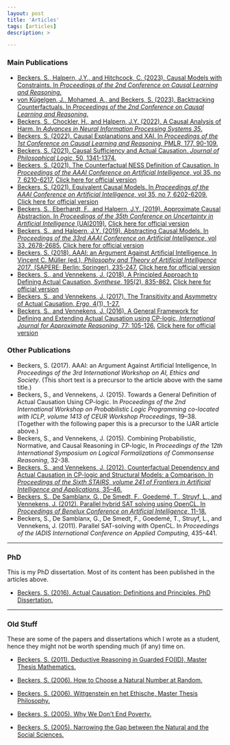 ```yaml
---
layout: post
title: 'Articles'
tags: [articles]
description: >

---
```


### Main Publications

* [Beckers, S., Halpern, J.Y., and Hitchcock, C. (2023). Causal Models with Constraints. In _Proceedings of the 2nd Conference on Causal Learning and Reasoning_.](https://arxiv.org/abs/2301.06845)
* [von Kügelgen, J., Mohamed, A., and Beckers, S. (2023). Backtracking Counterfactuals. In _Proceedings of the 2nd Conference on Causal Learning and Reasoning_.](https://arxiv.org/abs/2211.00472) 
* [Beckers, S., Chockler, H., and Halpern, J.Y. (2022). A Causal Analysis of Harm. In _Advances in Neural Information Processing Systems 35_.](https://arxiv.org/abs/2210.05327)
* [Beckers, S. (2022). Causal Explanations and XAI. In _Proceedings of the 1st Conference on Causal Learning and Reasoning_, PMLR, 177, 90-109.](https://proceedings.mlr.press/v177/beckers22a/beckers22a.pdf)
* [Beckers, S. (2021). Causal Sufficiency and Actual Causation. _Journal of Philosophical Logic_, 50, 1341-1374.](https://link.springer.com/article/10.1007/s10992-021-09601-z)
* [Beckers, S. (2021). The Counterfactual NESS Definition of Causation. In _Proceedings of the AAAI Conference on Artificial Intelligence_, vol 35, no 7, 6210-6217.](https://arxiv.org/abs/2012.05123) [Click here for official version](https://ojs.aaai.org/index.php/AAAI/article/view/16772)
* [Beckers, S. (2021). Equivalent Causal Models. In _Proceedings of the AAAI Conference on Artificial Intelligence_, vol 35, no 7, 6202-6209.](https://arxiv.org/abs/2012.05603) [Click here for official version](https://ojs.aaai.org/index.php/AAAI/article/view/16771)
* [Beckers, S., Eberhardt, F., and Halpern, J.Y. (2019). Approximate Causal Abstraction. In _Proceedings of the 35th Conference on Uncertainty in Artificial Intelligence_ (UAI2019).](https://arxiv.org/abs/1906.11583) [Click here for official version](https://www.ncbi.nlm.nih.gov/pmc/articles/PMC6779476/)
* [Beckers, S., and Halpern, J.Y. (2019). Abstracting Causal Models. In _Proceedings of the 33rd AAAI Conference on Artificial Intelligence_, vol 33, 2678-2685.](https://arxiv.org/abs/1812.03789) [Click here for official version](https://www.aaai.org/ojs/index.php/AAAI/article/view/4117)
* [Beckers, S. (2018). AAAI: an Argument Against Artificial Intelligence, In Vincent C. Müller (ed.), _Philosophy and Theory of Artificial Intelligence 2017_, (SAPERE; Berlin: Springer), 235-247.](/website/sander/articles/AAAI-preprint.pdf) [Click here for official version](https://www.springer.com/us/book/9783319964478)
* [Beckers, S., and Vennekens, J. (2018). A Principled Approach to Defining Actual Causation, _Synthese_, 195(2), 835-862.](/website/sander/articles/synthese-principled.pdf) [Click here for official version](http://link.springer.com/article/10.1007/s11229-016-1247-1)
* [Beckers, S., and Vennekens, J. (2017). The Transitivity and Asymmetry of Actual Causation, _Ergo_, 4(1), 1-27.](/website/sander/articles/ergo-transitivity.pdf)
* [Beckers, S., and Vennekens, J. (2016). A General Framework for Defining and Extending Actual Causation using CP-logic, _International Journal for Approximate Reasoning_, 77: 105-126.](/website/sander/articles/ijar-cplogic.pdf) [Click here for official version](http://www.sciencedirect.com/science/article/pii/S0888613X16300779)

### Other Publications

* Beckers, S. (2017). AAAI: an Argument Against Artificial Intelligence, In _Proceedings of the 3rd International Workshop on AI, Ethics and Society_. 
(This short text is a precursor to the article above with the same title.)
* Beckers, S., and Vennekens, J. (2015). Towards a General Definition of Actual Causation Using CP-logic. In _Proceedings of the 2nd International Workshop on Probabilistic Logic Programming co-located with ICLP, volume 1413 of CEUR Workshop Proceedings_, 19–38.
(Together with the following paper this is a precursor to the IJAR article above.) 
* Beckers, S., and Vennekens, J. (2015). Combining Probabilistic, Normative, and Causal Reasoning in CP-logic, In _Proceedings of the 12th International Symposium on Logical Formalizations of Commonsense Reasoning_, 32-38. 
* [Beckers, S., and Vennekens, J. (2012). Counterfactual Dependency and Actual Causation in CP-logic and Structural Models: a Comparison. In _Proceedings of the Sixth STAIRS, volume 241 of Frontiers in Artificial Intelligence and Applications_, 35–46.](/website/sander/articles/Stairs-officialversion.pdf)
* [Beckers, S., De Samblanx, G., De Smedt, F., Goedemé, T., Struyf, L., and Vennekens, J. (2012). Parallel hybrid SAT solving using OpenCL. In _Proceedings of Benelux Conference on Artificial Intelligence_, 11-18.](/website/sander/articles/bnaic-satsolver.pdf)
* Beckers, S., De Samblanx, G., De Smedt, F., Goedemé, T., Struyf, L., and Vennekens, J. (2011). Parallel SAT-solving with OpenCL. In _Proceedings of the IADIS International Conference on Applied Computing_, 435-441.


***

### PhD

This is my PhD dissertation. Most of its content has been published in the articles above.

* [Beckers, S. (2016). Actual Causation: Definitions and Principles, PhD Dissertation. ](/website/sander/articles/phd-Official.pdf)

***

### Old Stuff

These are some of the papers and dissertations which I wrote as a student, hence they might not be worth spending much (if any) time on.

* [Beckers, S. (2011). Deductive Reasoning in Guarded FO(ID), Master Thesis Mathematics.](/website/sander/articles/old/masterthesismathematics.pdf)

* [Beckers, S. (2006). How to Choose a Natural Number at Random.](/website/sander/articles/old/choosenaturalnumber.pdf)

* [Beckers, S. (2006). Wittgenstein en het Ethische, Master Thesis Philosophy.](/website/sander/articles/old/masterthesisphilosophy.pdf)

* [Beckers, S. (2005). Why We Don't End Poverty.](/website/sander/articles/old/endofpoverty.pdf)

* [Beckers, S. (2005). Narrowing the Gap between the Natural and the Social Sciences.](/website/sander/articles/old/narrowingthegap.pdf)







